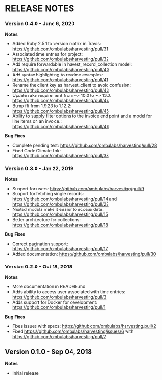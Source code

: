 # RELEASE NOTES

### Version 0.4.0 - June 6, 2020

**Notes**
- Added Ruby 2.5.1 to version matrix in Travis: https://github.com/ombulabs/harvesting/pull/31
- Associated time entries for project: https://github.com/ombulabs/harvesting/pull/32
- Add require forwardable in havest_record_collection model: https://github.com/ombulabs/harvesting/pull/40
- Add syntax highlighting to readme examples: https://github.com/ombulabs/harvesting/pull/41
- Rename the client key as harvest_client to avoid confusion: https://github.com/ombulabs/harvesting/pull/43
- Update rake requirement from ~> 10.0 to ~> 13.0: https://github.com/ombulabs/harvesting/pull/44
- Bump ffi from 1.9.23 to 1.12.2: https://github.com/ombulabs/harvesting/pull/45
- Ability to supply filter options to the invoice end point and a model for line items on an invoice.: https://github.com/ombulabs/harvesting/pull/46

**Bug Fixes**

- Complete pending test: https://github.com/ombulabs/harvesting/pull/28
- Fixed Code Climate link: https://github.com/ombulabs/harvesting/pull/38


### Version 0.3.0 - Jan 22, 2019

**Notes**

- Support for users: https://github.com/ombulabs/harvesting/pull/9
- Support for fetching single records: https://github.com/ombulabs/harvesting/pull/14 and https://github.com/ombulabs/harvesting/pull/22
- Nested models make it easier to access data: https://github.com/ombulabs/harvesting/pull/15
- Better architecture for collections: https://github.com/ombulabs/harvesting/pull/18

**Bug Fixes**

- Correct pagination support: https://github.com/ombulabs/harvesting/pull/17
- Added documentation: https://github.com/ombulabs/harvesting/pull/30

### Version 0.2.0 - Oct 18, 2018

**Notes**

- More documentation in README.md
- Adds ability to access user associated with time entries: https://github.com/ombulabs/harvesting/pull/3
- Adds support for Docker for development: https://github.com/ombulabs/harvesting/pull/1

**Bug Fixes**

- Fixes issues with specs: https://github.com/ombulabs/harvesting/pull/2
- Fixed https://github.com/ombulabs/harvesting/issues/6 with https://github.com/ombulabs/harvesting/pull/7

## Version 0.1.0 - Sep 04, 2018

**Notes**

- Initial release
